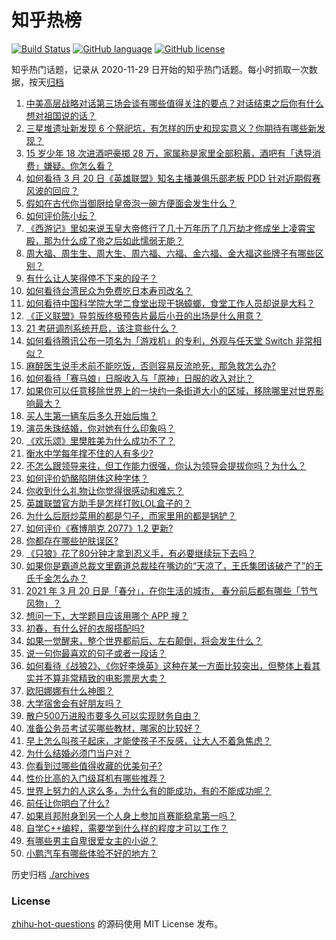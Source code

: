 # 知乎热榜
[![Build Status](https://github.com/ToWeLong/zhihu-hot-questions/workflows/CI/badge.svg)](https://github.com/ToWeLong/zhihu-hot-questions/actions)
[![GitHub language](https://img.shields.io/badge/language-golang-orange.svg)](https://golang.org/)
[![GitHub license](https://img.shields.io/github/license/ToWeLong/zhihu-hot-questions)](https://github.com/ToWeLong/zhihu-hot-questions/blob/main/LICENSE)

知乎热门话题，记录从 2020-11-29 日开始的知乎热门话题。每小时抓取一次数据，按天[归档](./archives)

<!-- BEGIN -->

1. [中美高层战略对话第三场会谈有哪些值得关注的要点？对话结束之后你有什么想对祖国说的话？](https://www.zhihu.com/question/450288982)
1. [三星堆遗址新发现 6 个祭祀坑，有怎样的历史和现实意义？你期待有哪些新发现？](https://www.zhihu.com/question/450138202)
1. [15 岁少年 18 次进酒吧豪掷 28 万，家属称是家里全部积蓄，酒吧有「诱导消费」嫌疑。你怎么看？](https://www.zhihu.com/question/450132745)
1. [如何看待 3 月 20 日《英雄联盟》知名主播兼俱乐部老板 PDD 针对近期假赛风波的回应？](https://www.zhihu.com/question/450300736)
1. [假如在古代你当御厨给皇帝泡一碗方便面会发生什么？](https://www.zhihu.com/question/396487713)
1. [如何评价陈小纭？](https://www.zhihu.com/question/301856741)
1. [《西游记》里如来说玉皇大帝修行了几十万年历了几万劫才修成坐上凌霄宝殿，那为什么成了帝之后如此懦弱无能？](https://www.zhihu.com/question/21542039)
1. [周大福、周生生、周大生、周六福、六福、金六福、金大福这些牌子有哪些区别？](https://www.zhihu.com/question/32209352)
1. [有什么让人笑得停不下来的段子？](https://www.zhihu.com/question/442478358)
1. [如何看待台湾民众为免费吃日本寿司改名？](https://www.zhihu.com/question/450021345)
1. [如何看待中国科学院大学二食堂出现干锅蟑螂，食堂工作人员却说是大料？](https://www.zhihu.com/question/450208993)
1. [《正义联盟》导剪版终极预告片最后小丑的出场是什么用意？](https://www.zhihu.com/question/444463550)
1. [21 考研调剂系统开启，该注意些什么？](https://www.zhihu.com/question/449377820)
1. [如何看待腾讯公布一项名为「游戏机」的专利，外观与任天堂 Switch 非常相似？](https://www.zhihu.com/question/450180212)
1. [麻醉医生说手术前不能吃饭，否则容易反流呛死，那急救怎么办?](https://www.zhihu.com/question/446657925)
1. [如何看待「赛马娘」日服收入与「原神」日服的收入对比？](https://www.zhihu.com/question/449984351)
1. [如果你可以任意移除世界上的一块约一条街道大小的区域，移除哪里对世界影响最大？](https://www.zhihu.com/question/442291526)
1. [买人生第一辆车后多久开始后悔？](https://www.zhihu.com/question/354985985)
1. [演员朱珠结婚，你对她有什么印象吗？](https://www.zhihu.com/question/450031458)
1. [《欢乐颂》里樊胜美为什么成功不了？](https://www.zhihu.com/question/44713226)
1. [衡水中学每年撑不住的人有多少?](https://www.zhihu.com/question/398309980)
1. [不怎么跟领导来往，但工作能力很强，你认为领导会提拔你吗？为什么？](https://www.zhihu.com/question/365265081)
1. [如何评价奶酪陷阱体这种字体？](https://www.zhihu.com/question/444715076)
1. [你收到什么礼物让你觉得很感动和难忘？](https://www.zhihu.com/question/292505932)
1. [英雄联盟官方助手是怎样打败LOL盒子的？](https://www.zhihu.com/question/28028374)
1. [为什么后厨炒菜用的都是勺子，而家里用的都是锅铲？](https://www.zhihu.com/question/449212284)
1. [如何评价《赛博朋克 2077》1.2 更新?](https://www.zhihu.com/question/450288314)
1. [你都存在哪些护肤误区?](https://www.zhihu.com/question/439440398)
1. [《只狼》花了80分钟才拿到忍义手，有必要继续玩下去吗？](https://www.zhihu.com/question/387327286)
1. [如果你是霸道总裁文里霸道总裁挂在嘴边的“天凉了，王氏集团该破产了”的王氏千金怎么办？](https://www.zhihu.com/question/408494360)
1. [2021 年 3 月 20 日是「春分」，在你生活的城市， 春分前后都有哪些「节气风物」？](https://www.zhihu.com/question/450292798)
1. [想问一下，大学题目应该用哪个 APP 搜？](https://www.zhihu.com/question/298200477)
1. [初春，有什么好的衣服搭配吗?](https://www.zhihu.com/question/378937840)
1. [如果一觉醒来，整个世界都前后、左右颠倒，将会发生什么？](https://www.zhihu.com/question/450236439)
1. [说一句你最喜欢的句子或者一段话？](https://www.zhihu.com/question/448618978)
1. [如何看待《战狼2》、《你好李焕英》这种在某一方面比较突出，但整体上看其实并不算非常精致的电影票房大卖？](https://www.zhihu.com/question/449802075)
1. [欧阳娜娜有什么神图？](https://www.zhihu.com/question/323285274)
1. [大学宿舍会有好朋友吗？](https://www.zhihu.com/question/449657591)
1. [散户500万进股市要多久可以实现财务自由？](https://www.zhihu.com/question/449246881)
1. [准备公务员考试买哪些教材，哪家的比较好？](https://www.zhihu.com/question/268343163)
1. [早上怎么叫孩子起床，才能使孩子不反感，让大人不着急焦虑？](https://www.zhihu.com/question/449590499)
1. [为什么结婚必须门当户对？](https://www.zhihu.com/question/440580780)
1. [你看到过哪些值得收藏的优美句子?](https://www.zhihu.com/question/445888693)
1. [性价比高的入门级耳机有哪些推荐？](https://www.zhihu.com/question/51811329)
1. [世界上努力的人这么多，为什么有的能成功，有的不能成功呢？](https://www.zhihu.com/question/446660010)
1. [前任让你明白了什么?](https://www.zhihu.com/question/404611519)
1. [如果肖邦附身到另一个人身上参加肖赛能稳拿第一吗？](https://www.zhihu.com/question/447861925)
1. [自学C++编程，需要学到什么样的程度才可以工作？](https://www.zhihu.com/question/35685131)
1. [有哪些男主自卑很爱女主的小说？](https://www.zhihu.com/question/378608483)
1. [小鹏汽车有哪些体验不好的地方？](https://www.zhihu.com/question/447337379)

<!-- END -->

历史归档 [./archives](./archives)


### License
[zhihu-hot-questions](https://github.com/towelong/zhihu-hot-questions) 的源码使用 MIT License 发布。